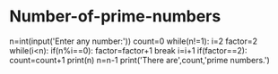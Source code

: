 # Number-of-prime-numbers
n=int(input('Enter any number:'))
count=0
while(n!=1):
    i=2
    factor=2
    while(i<n):
        if(n%i==0):
            factor=factor+1
            break
        i=i+1
    if(factor==2):
         count=count+1
         print(n)
    n=n-1
print('There are',count,'prime numbers.') 
